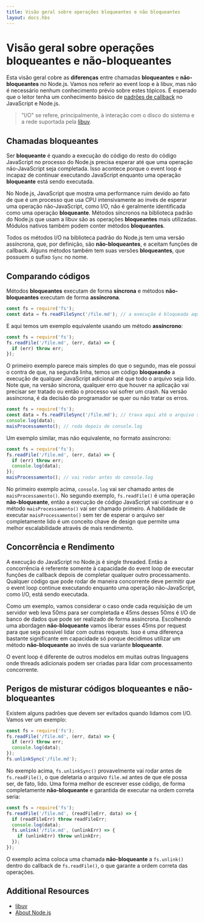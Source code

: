 ```yaml
---
title: Visão geral sobre operações bloqueantes e não bloqueantes
layout: docs.hbs
---
```


<!-- # Overview of Blocking vs Non-Blocking -->

# Visão geral sobre operações bloqueantes e não-bloqueantes

<!-- This overview covers the **difference** between **blocking** and **non-blocking**
calls in Node.js. This overview will refer to the event loop and libuv but no
prior knowledge of those topics is required. Readers are assumed to have a
basic understanding of the JavaScript language and Node.js [callback pattern](/en/knowledge/getting-started/control-flow/what-are-callbacks/).

> "I/O" refers primarily to interaction with the system's disk and
> network supported by [libuv](http://libuv.org/). -->
Esta visão geral cobre as **diferenças** entre chamadas **bloqueantes** e **não-bloqueantes** no Node.js.
Vamos nos referir ao event loop e à libuv, mas não é necessário nenhum conhecimento prévio sobre
estes tópicos. É esperado que o leitor tenha um conhecimento básico de [padrões de callback](/en/knowledge/getting-started/control-flow/what-are-callbacks/) no JavaScript e Node.js.

> "I/O" se refere, principalmente, à interação com o disco do sistema
> e a rede suportada pela [libuv](http://libuv.org).

<!-- ## Blocking -->

## Chamadas bloqueantes

<!-- **Blocking** is when the execution of additional JavaScript in the Node.js
process must wait until a non-JavaScript operation completes. This happens
because the event loop is unable to continue running JavaScript while a
**blocking** operation is occurring. -->
Ser **bloqueante** é quando a execução do código do resto do código JavaScript no processo
do Node.js precisa esperar até que uma operação não-JavaScript seja completada. Isso acontece
porque o event loop é incapaz de continuar executando JavaScript enquanto uma operação
**bloqueante** está sendo executada.

<!-- In Node.js, JavaScript that exhibits poor performance due to being CPU intensive
rather than waiting on a non-JavaScript operation, such as I/O, isn't typically
referred to as **blocking**. Synchronous methods in the Node.js standard library
that use libuv are the most commonly used **blocking** operations. Native
modules may also have **blocking** methods. -->
No Node.js, JavaScript que mostra uma performance ruim devido ao fato de que é um
processo que usa CPU intensivamente ao invés de esperar uma operação não-JavaScript,
como I/O, não é geralmente identificada como uma operação **bloqueante**. Métodos
síncronos na biblioteca padrão do Node.js que usam a libuv são as operações **bloqueantes**
mais utilizadas. Módulos nativos também podem conter métodos **bloqueantes**.

<!-- All of the I/O methods in the Node.js standard library provide asynchronous
versions, which are **non-blocking**, and accept callback functions. Some
methods also have **blocking** counterparts, which have names that end with
`Sync`. -->
Todos os métodos I/O na biblioteca padrão do Node.js tem uma versão assíncrona,
que, por definição, são **não-bloqueantes**, e aceitam funções de callback. Alguns métodos
também tem suas versões **bloqueantes**, que possuem o sufixo `Sync` no nome.

<!-- ## Comparing Code -->

## Comparando códigos

<!-- **Blocking** methods execute **synchronously** and **non-blocking** methods
execute **asynchronously**.

Using the File System module as an example, this is a **synchronous** file read: -->
Métodos **bloqueantes** executam de forma **síncrona** e métodos **não-bloqueantes**
executam de forma **assíncrona**.

```js
const fs = require('fs');
const data = fs.readFileSync('/file.md'); // a execução é bloqueada aqui até o arquivo ser lido
```

<!-- And here is an equivalent **asynchronous** example: -->
E aqui temos um exemplo equivalente usando um método **assíncrono**:

```js
const fs = require('fs');
fs.readFile('/file.md', (err, data) => {
  if (err) throw err;
});
```

<!-- The first example appears simpler than the second but has the disadvantage of
the second line **blocking** the execution of any additional JavaScript until
the entire file is read. Note that in the synchronous version if an error is
thrown it will need to be caught or the process will crash. In the asynchronous
version, it is up to the author to decide whether an error should throw as
shown.

Let's expand our example a little bit: -->
O primeiro exemplo parece mais simples do que o segundo, mas ele possui o contra
de que, na segunda linha, temos um código **bloqueando** a execução de qualquer
JavaScript adicional até que todo o arquivo seja lido. Note que, na versão síncrona,
qualquer erro que houver na aplicação vai precisar ser tratado ou então o processo
vai sofrer um crash. Na versão assíncrona, é da decisão do programador se quer ou
não tratar os erros.

```js
const fs = require('fs');
const data = fs.readFileSync('/file.md'); // trava aqui até o arquivo ser lido
console.log(data);
maisProcessamento(); // roda depois de console.log
```

<!-- And here is a similar, but not equivalent asynchronous example: -->
Um exemplo similar, mas não equivalente, no formato assíncrono:

```js
const fs = require('fs');
fs.readFile('/file.md', (err, data) => {
  if (err) throw err;
  console.log(data);
});
maisProcessamento(); // vai rodar antes do console.log
```

<!-- In the first example above, `console.log` will be called before `moreWork()`. In
the second example `fs.readFile()` is **non-blocking** so JavaScript execution
can continue and `moreWork()` will be called first. The ability to run
`moreWork()` without waiting for the file read to complete is a key design
choice that allows for higher throughput. -->
No primeiro exemplo acima, `console.log` vai ser chamado antes de `maisProcessamento()`.
No segundo exemplo, `fs.readFile()` é uma operação **não-bloqueante**, então a execução
de código JavaScript vai continuar e o método `maisProcessamento()` vai ser chamado
primeiro. A habilidade de executar `maisProcessamento()` sem ter de esperar o arquivo
ser completamente lido é um conceito chave de design que permite uma melhor escalabilidade
através de mais rendimento.

## Concorrência e Rendimento

<!-- JavaScript execution in Node.js is single threaded, so concurrency refers to the
event loop's capacity to execute JavaScript callback functions after completing
other work. Any code that is expected to run in a concurrent manner must allow
the event loop to continue running as non-JavaScript operations, like I/O, are
occurring. -->
A execução do JavaScript no Node.js é single threaded. Então a concorrência é
referente somente à capacidade do event loop de executar funções de callback
depois de completar qualquer outro processamento. Qualquer código que pode
rodar de maneira concorrente deve permitir que o event loop continue executando
enquanto uma operação não-JavaScript, como I/O, está sendo executada.

<!-- As an example, let's consider a case where each request to a web server takes
50ms to complete and 45ms of that 50ms is database I/O that can be done
asynchronously. Choosing **non-blocking** asynchronous operations frees up that
45ms per request to handle other requests. This is a significant difference in
capacity just by choosing to use **non-blocking** methods instead of
**blocking** methods. -->
Como um exemplo, vamos considerar o caso onde cada requisição de um servidor web
leva 50ms para ser completada e 45ms desses 50ms é I/O de banco de dados que pode
ser realizado de forma assíncrona. Escolhendo uma abordagen **não-bloqueante**
vamos liberar esses 45ms por request para que seja possível lidar com outras
requests. Isso é uma diferença bastante significante em capacidade só porque
decidimos utilizar um método **não-bloqueante** ao invés de sua variante
**bloqueante**.

<!-- The event loop is different than models in many other languages where additional
threads may be created to handle concurrent work. -->
O event loop é diferente de outros modelos em muitas outras linguagens onde threads
adicionais podem ser criadas para lidar com processamento concorrente.

## Perigos de misturar códigos bloqueantes e não-bloqueantes

<!-- There are some patterns that should be avoided when dealing with I/O. Let's look
at an example: -->
Existem alguns padrões que devem ser evitados quando lidamos com I/O. Vamos ver um
exemplo:

```js
const fs = require('fs');
fs.readFile('/file.md', (err, data) => {
  if (err) throw err;
  console.log(data);
});
fs.unlinkSync('/file.md');
```

<!-- In the above example, `fs.unlinkSync()` is likely to be run before
`fs.readFile()`, which would delete `file.md` before it is actually read. A
better way to write this, which is completely **non-blocking** and guaranteed to
execute in the correct order is: -->
No exemplo acima, `fs.unlinkSync()` provavelmente vai rodar antes de `fs.readFile()`,
o que deletaria o arquivo `file.md` antes de que ele possa ser, de fato, lido. Uma forma
melhor de escrever esse código, de forma completamente **não-bloqueante** e garantida de
executar na ordem correta seria:

```js
const fs = require('fs');
fs.readFile('/file.md', (readFileErr, data) => {
  if (readFileErr) throw readFileErr;
  console.log(data);
  fs.unlink('/file.md', (unlinkErr) => {
    if (unlinkErr) throw unlinkErr;
  });
});
```

<!-- The above places a **non-blocking** call to `fs.unlink()` within the callback of
`fs.readFile()` which guarantees the correct order of operations. -->
O exemplo acima coloca uma chamada **não-bloqueante** a `fs.unlink()` dentro do callback
de `fs.readFile()`, o que garante a ordem correta das operações.

## Additional Resources

* [libuv](http://libuv.org/)
* [About Node.js](/en/about/)
